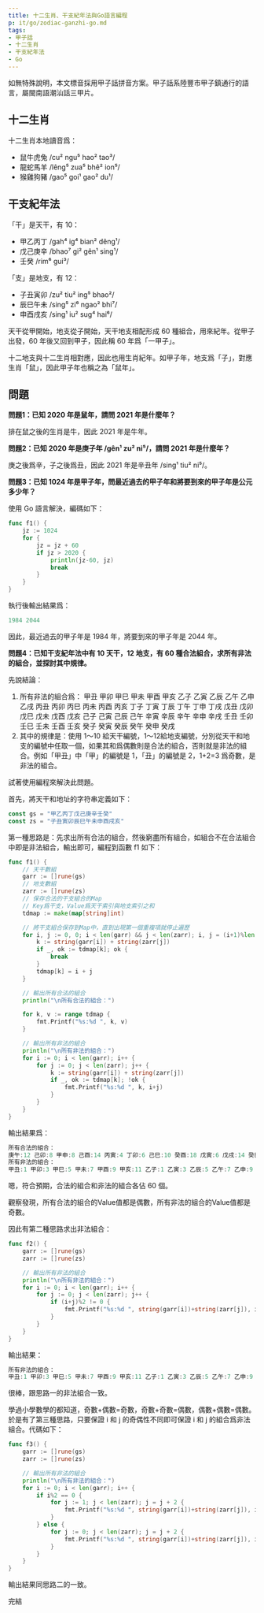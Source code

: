 ```yaml
---
title: 十二生肖、干支紀年法與Go語言編程
p: it/go/zodiac-ganzhi-go.md
tags:
- 甲子話
- 十二生肖
- 干支紀年法
- Go
---
```


如無特殊說明，本文標音採用甲子話拼音方案。甲子話系陸豐市甲子鎮通行的語言，屬閩南語潮汕話三甲片。

## 十二生肖

十二生肖本地讀音爲：

- 鼠牛虎兔 /cu² ngu⁵ hao² tao³/
- 龍蛇馬羊 /lêng⁵ zua⁵ bhê² ion⁵/
- 猴雞狗豬 /gao⁵ goi¹ gao² du¹/

## 干支紀年法

「干」是天干，有 10：

- 甲乙丙丁 /gah⁴ ig⁴ bian² dêng¹/
- 戊己庚辛 /bhao⁷ gi² gên¹ sing¹/
- 壬癸 /rim⁶ gui³/

「支」是地支，有 12：

- 子丑寅卯 /zu² tiu² ing⁵ bhao²/
- 辰巳午未 /sing⁵ zi⁶ ngao² bhi⁷/
- 申酉戌亥 /sing¹ iu² sug⁴ hai⁶/

天干從甲開始，地支從子開始，天干地支相配形成 60 種組合，用來紀年。從甲子出發，60 年後又回到甲子，因此稱 60 年爲「一甲子」。

十二地支與十二生肖相對應，因此也用生肖紀年。如甲子年，地支爲「子」，對應生肖「鼠」，因此甲子年也稱之為「鼠年」。

## 問題

**問題1：已知 2020 年是鼠年，請問 2021 年是什麼年？**

排在鼠之後的生肖是牛，因此 2021 年是牛年。

**問題2：已知 2020 年是庚子年 /gên¹ zu² ni⁵/，請問 2021 年是什麼年？**

庚之後爲辛，子之後爲丑，因此 2021 年是辛丑年 /sing¹ tiu² ni⁵/。

**問題3：已知 1024 年是甲子年，問最近過去的甲子年和將要到來的甲子年是公元多少年？**

<!-- more -->

使用 Go 語言解決，編碼如下：

```go
func f1() {
	jz := 1024
	for {
		jz = jz + 60
		if jz > 2020 {
			println(jz-60, jz)
			break
		}
	}
}
```

執行後輸出結果爲：

```go
1984 2044
```

因此，最近過去的甲子年是 1984 年，將要到來的甲子年是 2044 年。

**問題4：已知干支紀年法中有 10 天干，12 地支，有 60 種合法組合，求所有非法的組合，並探討其中規律。**

先說結論：

1. 所有非法的組合爲：
甲丑 甲卯 甲巳 甲未 甲酉 甲亥 乙子 乙寅 乙辰 乙午 乙申 乙戌 丙丑 丙卯 丙巳 丙未 丙酉 丙亥 丁子 丁寅 丁辰 丁午 丁申 丁戌 戊丑 戊卯 戊巳 戊未 戊酉 戊亥 己子 己寅 己辰 己午 辛寅 辛辰 辛午 辛申 辛戌 壬丑 壬卯 壬巳 壬未 壬酉 壬亥 癸子 癸寅 癸辰 癸午 癸申 癸戌
2. 其中的規律是：使用 1～10 給天干編號，1～12給地支編號，分別從天干和地支的編號中任取一個，如果其和爲偶數則是合法的組合，否則就是非法的組合。例如「甲丑」中「甲」的編號是 1，「丑」的編號是 2，1+2=3 爲奇數，是非法的組合。

試著使用編程來解決此問題。

首先，將天干和地址的字符串定義如下：

```go
const gs = "甲乙丙丁戊己庚辛壬癸"
const zs = "子丑寅卯辰巳午未申酉戌亥"
```

第一種思路是：先求出所有合法的組合，然後窮盡所有組合，如組合不在合法組合中即是非法組合，輸出即可，編程到函數 f1 如下：

```go
func f1() {
	// 天干數組
	garr := []rune(gs)
	// 地支數組
	zarr := []rune(zs)
	// 保存合法的干支組合的Map
	// Key爲干支，Value爲天干索引與地支索引之和
	tdmap := make(map[string]int)

	// 將干支組合保存到Map中，直到出現第一個重複項就停止遍歷
	for i, j := 0, 0; i < len(garr) && j < len(zarr); i, j = (i+1)%len(garr), (j+1)%len(zarr) {
		k := string(garr[i]) + string(zarr[j])
		if _, ok := tdmap[k]; ok {
			break
		}
		tdmap[k] = i + j
	}

	// 輸出所有合法的組合
	println("\n所有合法的組合：")

	for k, v := range tdmap {
		fmt.Printf("%s:%d ", k, v)
	}

	// 輸出所有非法的組合
	println("\n所有非法的組合：")
	for i := 0; i < len(garr); i++ {
		for j := 0; j < len(zarr); j++ {
			k := string(garr[i]) + string(zarr[j])
			if _, ok := tdmap[k]; !ok {
				fmt.Printf("%s:%d ", k, i+j)
			}
		}
	}
}
```

輸出結果爲：

```go
所有合法的組合：
庚午:12 己卯:8 甲申:8 己酉:14 丙寅:4 丁卯:6 己巳:10 癸酉:18 戊寅:6 戊戌:14 癸巳:14 癸卯:12 甲辰:4 乙卯:4 辛巳:12 丙戌:12 壬辰:12 乙未:8 辛亥:18 戊午:10 丁巳:8 己未:12 辛 壬申:16 甲午:6 庚子:6 辛丑:8 庚戌:16 丙辰:6 戊辰:8 癸未:16 甲子:0 丙申:10 丁未:10 壬子:8 庚辰:10 甲戌:10 丁丑:4 壬午:14 丙子:2 庚寅:8 壬寅:10 戊申:12 甲寅:2 乙丑:2 辛未:14 丁亥:14 戊子:4 己亥:16 丙午:8 庚申:14 癸亥:20 丁酉:12 
所有非法的組合：
甲丑:1 甲卯:3 甲巳:5 甲未:7 甲酉:9 甲亥:11 乙子:1 乙寅:3 乙辰:5 乙午:7 乙申:9 乙戌:11 丙丑:3 丙卯:5 丙巳:7 丙未:9 丙酉:11 丙亥:13 丁子:3 丁寅:5 丁辰:7 丁午:9 丁申:11 丁 己辰:9 己午:11 己申:13 己戌:15 庚丑:7 庚卯:9 庚巳:11 庚未:13 庚酉:15 庚亥:17 辛子:7 辛寅:9 辛辰:11 辛午:13 辛申:15 辛戌:17 壬丑:9 壬卯:11 壬巳:13 壬未:15 壬酉:17 壬亥:19 癸子:9 癸寅:11 癸辰:13 癸午:15 癸申:17 癸戌:19 
```

嗯，符合預期，合法的組合和非法的組合各佔 60 個。

觀察發現，所有合法的組合的Value值都是偶數，所有非法的組合的Value值都是奇數。

因此有第二種思路求出非法組合：

```go
func f2() {
	garr := []rune(gs)
	zarr := []rune(zs)

	// 輸出所有非法的組合
	println("\n所有非法的組合：")
	for i := 0; i < len(garr); i++ {
		for j := 0; j < len(zarr); j++ {
			if (i+j)%2 != 0 {
				fmt.Printf("%s:%d ", string(garr[i])+string(zarr[j]), i+j)
			}
		}
	}
}
```

輸出結果：

```go
所有非法的組合：
甲丑:1 甲卯:3 甲巳:5 甲未:7 甲酉:9 甲亥:11 乙子:1 乙寅:3 乙辰:5 乙午:7 乙申:9 乙戌:11 丙丑:3 丙卯:5 丙巳:7 丙未:9 丙酉:11 丙亥:13 丁子:3 丁寅:5 丁辰:7 丁午:9 丁申:11 丁 己辰:9 己午:11 己申:13 己戌:15 庚丑:7 庚卯:9 庚巳:11 庚未:13 庚酉:15 庚亥:17 辛子:7 辛寅:9 辛辰:11 辛午:13 辛申:15 辛戌:17 壬丑:9 壬卯:11 壬巳:13 壬未:15 壬酉:17 壬亥:19 癸子:9 癸寅:11 癸辰:13 癸午:15 癸申:17 癸戌:19
```

很棒，跟思路一的非法組合一致。

學過小學數學的都知道，奇數+偶數=奇數，奇數+奇數=偶數，偶數+偶數=偶數。於是有了第三種思路，只要保證 i 和 j 的奇偶性不同即可保證 i 和 j 的組合爲非法組合。代碼如下：

```go
func f3() {
	garr := []rune(gs)
	zarr := []rune(zs)

	// 輸出所有非法的組合
	println("\n所有非法的組合：")
	for i := 0; i < len(garr); i++ {
		if i%2 == 0 {
			for j := 1; j < len(zarr); j = j + 2 {
				fmt.Printf("%s:%d ", string(garr[i])+string(zarr[j]), i+j)
			}
		} else {
			for j := 0; j < len(zarr); j = j + 2 {
				fmt.Printf("%s:%d ", string(garr[i])+string(zarr[j]), i+j)
			}
		}
	}
}
```

輸出結果同思路二的一致。

完結